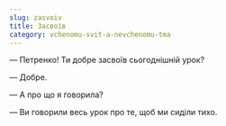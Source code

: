 ```yaml
---
slug: zasvoiv
title: Засвоїв
category: vchenomu-svit-a-nevchenomu-tma
---
```

— Петренко! Ти добре засвоїв сьогоднішній урок?

— Добре.

— А про що я говорила?

— Ви говорили весь урок про те, щоб ми сиділи тихо.
